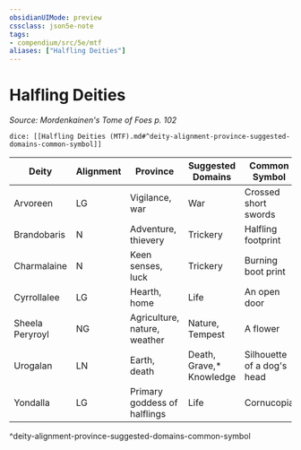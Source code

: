 ```yaml
---
obsidianUIMode: preview
cssclass: json5e-note
tags:
- compendium/src/5e/mtf
aliases: ["Halfling Deities"]
---
```

# Halfling Deities
*Source: Mordenkainen's Tome of Foes p. 102* 

`dice: [[Halfling Deities (MTF).md#^deity-alignment-province-suggested-domains-common-symbol]]`

| Deity | Alignment | Province | Suggested Domains | Common Symbol |
|-------|-----------|----------|-------------------|---------------|
| Arvoreen | LG | Vigilance, war | War | Crossed short swords |
| Brandobaris | N | Adventure, thievery | Trickery | Halfling footprint |
| Charmalaine | N | Keen senses, luck | Trickery | Burning boot print |
| Cyrrollalee | LG | Hearth, home | Life | An open door |
| Sheela Peryroyl | NG | Agriculture, nature, weather | Nature, Tempest | A flower |
| Urogalan | LN | Earth, death | Death, Grave,* Knowledge | Silhouette of a dog's head |
| Yondalla | LG | Primary goddess of halflings | Life | Cornucopia |
^deity-alignment-province-suggested-domains-common-symbol